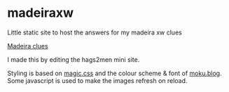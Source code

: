 # madeiraxw

Little static site to host the answers for my madeira xw clues

[Madeira clues](madeiraxw.yay.boo)

I made this by editing the hags2men mini site.

Styling is based on [magic.css](https://css.winterveil.net/) and the colour scheme & font of [moku.blog](https://moku.blog/). Some javascript is used to make the images refresh on reload.